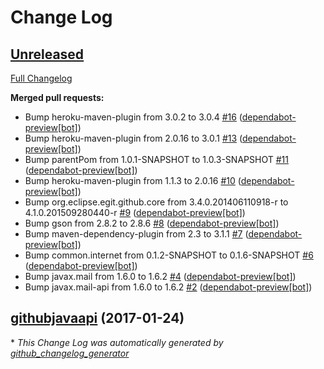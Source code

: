 # Change Log

## [Unreleased](https://github.com/vatbub/vatbubgitreports2/tree/HEAD)

[Full Changelog](https://github.com/vatbub/vatbubgitreports2/compare/githubjavaapi...HEAD)

**Merged pull requests:**

- Bump heroku-maven-plugin from 3.0.2 to 3.0.4 [\#16](https://github.com/vatbub/vatbubgitreports2/pull/16) ([dependabot-preview[bot]](https://github.com/apps/dependabot-preview))
- Bump heroku-maven-plugin from 2.0.16 to 3.0.1 [\#13](https://github.com/vatbub/vatbubgitreports2/pull/13) ([dependabot-preview[bot]](https://github.com/apps/dependabot-preview))
- Bump parentPom from 1.0.1-SNAPSHOT to 1.0.3-SNAPSHOT [\#11](https://github.com/vatbub/vatbubgitreports2/pull/11) ([dependabot-preview[bot]](https://github.com/apps/dependabot-preview))
- Bump heroku-maven-plugin from 1.1.3 to 2.0.16 [\#10](https://github.com/vatbub/vatbubgitreports2/pull/10) ([dependabot-preview[bot]](https://github.com/apps/dependabot-preview))
- Bump org.eclipse.egit.github.core from 3.4.0.201406110918-r to 4.1.0.201509280440-r [\#9](https://github.com/vatbub/vatbubgitreports2/pull/9) ([dependabot-preview[bot]](https://github.com/apps/dependabot-preview))
- Bump gson from 2.8.2 to 2.8.6 [\#8](https://github.com/vatbub/vatbubgitreports2/pull/8) ([dependabot-preview[bot]](https://github.com/apps/dependabot-preview))
- Bump maven-dependency-plugin from 2.3 to 3.1.1 [\#7](https://github.com/vatbub/vatbubgitreports2/pull/7) ([dependabot-preview[bot]](https://github.com/apps/dependabot-preview))
- Bump common.internet from 0.1.2-SNAPSHOT to 0.1.6-SNAPSHOT [\#6](https://github.com/vatbub/vatbubgitreports2/pull/6) ([dependabot-preview[bot]](https://github.com/apps/dependabot-preview))
- Bump javax.mail from 1.6.0 to 1.6.2 [\#4](https://github.com/vatbub/vatbubgitreports2/pull/4) ([dependabot-preview[bot]](https://github.com/apps/dependabot-preview))
- Bump javax.mail-api from 1.6.0 to 1.6.2 [\#2](https://github.com/vatbub/vatbubgitreports2/pull/2) ([dependabot-preview[bot]](https://github.com/apps/dependabot-preview))

## [githubjavaapi](https://github.com/vatbub/vatbubgitreports2/tree/githubjavaapi) (2017-01-24)


\* *This Change Log was automatically generated by [github_changelog_generator](https://github.com/skywinder/Github-Changelog-Generator)*